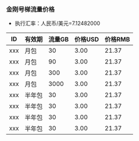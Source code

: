 ### 金刚号梯流量价格

- 执行汇率：人民币/美元=7.12482000

|ID|有效期|流量GB|价格USD|价格RMB|
|------| ------| ------| ------| ------|
|xxx|月包|30|3.00|21.37|
|xxx|月包|90|3.00|21.37|
|xxx|月包|300|3.00|21.37|
|xxx|月包|3000|3.00|21.37|
|xxx|半年包|30|3.00|21.37|
|xxx|半年包|30|3.00|21.37|
|xxx|半年包|30|3.00|21.37|
|xxx|半年包|30|3.00|21.37|

